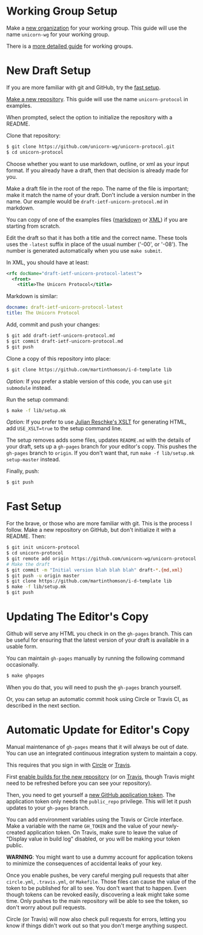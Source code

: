 # Working Group Setup

Make a [new organization](https://github.com/organizations/new) for your working
group.  This guide will use the name `unicorn-wg` for your working group.

There is a [more detailed
guide](https://github.com/martinthomson/i-d-template/blob/master/doc/WG-SETUP.md)
for working groups.

# New Draft Setup

If you are more familiar with git and GitHub, try the [fast setup](#fast-setup).

[Make a new repository](https://github.com/new).  This guide will use the
name `unicorn-protocol` in examples.

When prompted, select the option to initialize the repository with a README.

Clone that repository:
```sh
$ git clone https://github.com/unicorn-wg/unicorn-protocol.git
$ cd unicorn-protocol
```

Choose whether you want to use markdown, outline, or xml as your input format.
If you already have a draft, then that decision is already made for you.

Make a draft file in the root of the repo.  The name of the file is important; make
it match the name of your draft. Don't include a version number in the name.  Our
example would be `draft-ietf-unicorn-protocol.md` in markdown.

You can copy of one of the examples files
([markdown](https://github.com/martinthomson/i-d-template/blob/master/doc/example.md) or
[XML](https://github.com/martinthomson/i-d-template/blob/master/doc/example.xml))
if you are starting from scratch.

Edit the draft so that it has both a title and the correct name.  These tools
uses the `-latest` suffix in place of the usual number ('-00', or '-08').  The
number is generated automatically when you use `make submit`.

In XML, you should have at least:
```xml
<rfc docName="draft-ietf-unicorn-protocol-latest">
  <front>
    <title>The Unicorn Protocol</title>
```

Markdown is similar:
```yaml
docname: draft-ietf-unicorn-protocol-latest
title: The Unicorn Protocol
```

Add, commit and push your changes:
```sh
$ git add draft-ietf-unicorn-protocol.md
$ git commit draft-ietf-unicorn-protocol.md
$ git push
```

Clone a copy of this repository into place:

```sh
$ git clone https://github.com/martinthomson/i-d-template lib
```

*Option:* If you prefer a stable version of this code, you can use `git submodule`
instead.

Run the setup command:

```sh
$ make -f lib/setup.mk
```

*Option:* If you prefer to use [Julian Reschke's
XSLT](https://github.com/reschke/xml2rfc) for generating HTML, add
`USE_XSLT=true` to the setup command line.

The setup removes adds some files, updates `README.md` with the details of
your draft, sets up a `gh-pages` branch for your editor's copy.  This pushes
the `gh-pages` branch to `origin`.  If you don't want that, run `make -f
lib/setup.mk setup-master` instead.

Finally, push:

```sh
$ git push
```


# Fast Setup

For the brave, or those who are more familiar with git.  This is the process I
follow.  Make a new repository on GitHub, but don't initialize it with a
README.  Then:

```sh
$ git init unicorn-protocol
$ cd unicorn-protocol
$ git remote add origin https://github.com/unicorn-wg/unicorn-protocol
# Make the draft
$ git commit -m "Initial version blah blah blah" draft-*.{md,xml}
$ git push -u origin master
$ git clone https://github.com/martinthomson/i-d-template lib
$ make -f lib/setup.mk
$ git push
```


# Updating The Editor's Copy

Github will serve any HTML you check in on the `gh-pages` branch.  This can be
useful for ensuring that the latest version of your draft is available in a
usable form.

You can maintain `gh-pages` manually by running the following command
occasionally.

```sh
$ make ghpages
```

When you do that, you will need to push the `gh-pages` branch yourself.

Or, you can setup an automatic commit hook using Circle or Travis CI, as described
in the next section.


# Automatic Update for Editor's Copy

Manual maintenance of `gh-pages` means that it will always be out of date.  You can
use an integrated continuous integration system to maintain a copy.

This requires that you sign in with [Circle](https://circleci.com/) or
[Travis](https://travis-ci.org/).

First [enable builds for the new repository](https://circleci.com/add-projects)
(or on [Travis](https://travis-ci.org/profile), though Travis might need to be
refreshed before you can see your repository).

Then, you need to get yourself a [new GitHub application
token](https://github.com/settings/tokens/new).  The application token only
needs the `public_repo` privilege.  This will let it push updates to your
`gh-pages` branch.

You can add environment variables using the Travis or Circle interface.  Make
a variable with the name `GH_TOKEN` and the value of your newly-created
application token.  On Travis, make sure to leave the value of "Display value in
build log" disabled, or you will be making your token public.

**WARNING**: You might want to use a dummy account for application tokens to
minimize the consequences of accidental leaks of your key.

Once you enable pushes, be very careful merging pull requests that alter
`circle.yml`, `.travis.yml`, or `Makefile`.  Those files can cause the value of
the token to be published for all to see.  You don't want that to happen.  Even
though tokens can be revoked easily, discovering a leak might take some time.
Only pushes to the main repository will be able to see the token, so don't worry
about pull requests.

Circle (or Travis) will now also check pull requests for errors, letting you
know if things didn't work out so that you don't merge anything suspect.
